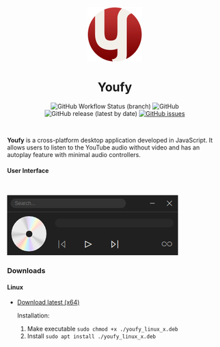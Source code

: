 <div align="center">
    <img src="./build/icon.png" width="128">
</div>

<h1 align="center">Youfy</h1>

<div align="center">

![GitHub Workflow Status (branch)](https://img.shields.io/github/workflow/status/saw-jan/youfy/build/master?style=for-the-badge)
![GitHub](https://img.shields.io/github/license/saw-jan/youfy?color=yellow&style=for-the-badge)
![GitHub release (latest by date)](https://img.shields.io/github/v/release/saw-jan/youfy?color=green&style=for-the-badge)
[![GitHub issues](https://img.shields.io/github/issues/saw-jan/youfy?color=blue&style=for-the-badge)](https://github.com/saw-jan/youfy/issues)

</div>

<br />

**Youfy** is a cross-platform desktop application developed in JavaScript. It allows users to listen to the YouTube audio without video and has an autoplay feature with minimal audio controllers.

#### User Interface

<br />

![ui](./build/youfy-ui.jpg)

### Downloads

#### Linux

- [Download latest (x64)](https://github.com/saw-jan/youfy/releases/latest/download/youfy_linux_amd64.deb)

  Installation:

  1.  Make executable `sudo chmod +x ./youfy_linux_x.deb`
  2.  Install `sudo apt install ./youfy_linux_x.deb`
